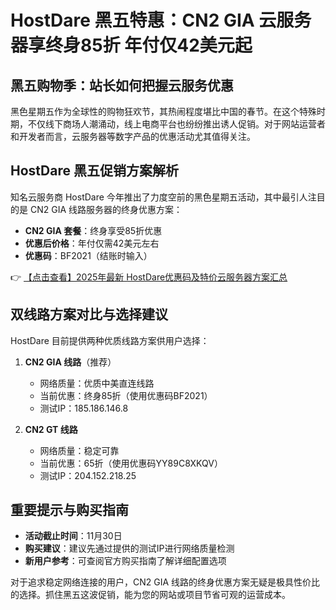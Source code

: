 # HostDare 黑五特惠：CN2 GIA 云服务器享终身85折 年付仅42美元起

## 黑五购物季：站长如何把握云服务优惠

黑色星期五作为全球性的购物狂欢节，其热闹程度堪比中国的春节。在这个特殊时期，不仅线下商场人潮涌动，线上电商平台也纷纷推出诱人促销。对于网站运营者和开发者而言，云服务器等数字产品的优惠活动尤其值得关注。

## HostDare 黑五促销方案解析

知名云服务商 HostDare 今年推出了力度空前的黑色星期五活动，其中最引人注目的是 CN2 GIA 线路服务器的终身优惠方案：

- **CN2 GIA 套餐**：终身享受85折优惠
- **优惠后价格**：年付仅需42美元左右
- **优惠码**：BF2021（结账时输入）

👉 [【点击查看】2025年最新 HostDare优惠码及特价云服务器方案汇总](https://bit.ly/hostdare)

## 双线路方案对比与选择建议

HostDare 目前提供两种优质线路方案供用户选择：

1. **CN2 GIA 线路**（推荐）
   - 网络质量：优质中美直连线路
   - 当前优惠：终身85折（使用优惠码BF2021）
   - 测试IP：185.186.146.8

2. **CN2 GT 线路**
   - 网络质量：稳定可靠
   - 当前优惠：65折（使用优惠码YY89C8XKQV）
   - 测试IP：204.152.218.25

## 重要提示与购买指南

- **活动截止时间**：11月30日
- **购买建议**：建议先通过提供的测试IP进行网络质量检测
- **新用户参考**：可查阅官方购买指南了解详细配置选项

对于追求稳定网络连接的用户，CN2 GIA 线路的终身优惠方案无疑是极具性价比的选择。抓住黑五这波促销，能为您的网站或项目节省可观的运营成本。